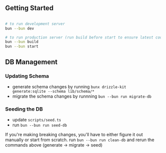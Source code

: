 ## Getting Started

```bash

# to run development server
bun --bun dev

# to run production server (run build before start to ensure latest code is used)
bun --bun build
bun --bun start
```

## DB Management

### Updating Schema

-   generate schema changes by running `bunx drizzle-kit generate:sqlite --schema lib/schema/*`
-   migrate the schema changes by runnning `bun --bun run migrate-db`

### Seeding the DB

-   update `scripts/seed.ts`
-   run `bun --bun run seed-db`

If you're making breaking changes, you'll have to either figure it out manually or start from scratch. run `bun --bun run clean-db` and rerun the commands above (generate -> migrate -> seed)
